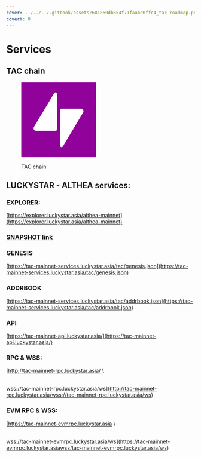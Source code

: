 ```yaml
---
cover: ../../../.gitbook/assets/681860db654f71faabe0ffc4_tac roadmap.png
coverY: 0
---
```


# Services

## TAC chain

<figure><img src="../../../.gitbook/assets/tac.jpg" alt="" width="200"><figcaption><p>TAC chain</p></figcaption></figure>

## LUCKYSTAR - ALTHEA services:

### EXPLORER:&#x20;

[https://explorer.luckystar.asia/althea-mainnet](https://explorer.luckystar.asia/althea-mainnet)

### [SNAPSHOT link](snapshot.md)

### GENESIS&#x20;

[https://tac-mainnet-services.luckystar.asia/tac/genesis.json](https://tac-mainnet-services.luckystar.asia/tac/genesis.json)

### ADDRBOOK

[https://tac-mainnet-services.luckystar.asia/tac/addrbook.json](https://tac-mainnet-services.luckystar.asia/tac/addrbook.json)

### API

&#x20;[https://tac-mainnet-api.luckystar.asia/](https://tac-mainnet-api.luckystar.asia/)

### RPC & WSS:

[http://tac-mainnet-rpc.luckystar.asia/
\

\
wss://tac-mainnet-rpc.luckystar.asia/ws](http://tac-mainnet-rpc.luckystar.asia/wss://tac-mainnet-rpc.luckystar.asia/ws)

### EVM RPC & WSS:

[https://tac-mainnet-evmrpc.luckystar.asia
\

\
wss://tac-mainnet-evmrpc.luckystar.asia/ws](https://tac-mainnet-evmrpc.luckystar.asiawss/tac-mainnet-evmrpc.luckystar.asia/ws)
